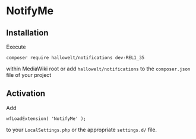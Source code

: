 # NotifyMe

## Installation
Execute

    composer require hallowelt/notifications dev-REL1_35
within MediaWiki root or add `hallowelt/notifications` to the
`composer.json` file of your project

## Activation
Add

    wfLoadExtension( 'NotifyMe' );
to your `LocalSettings.php` or the appropriate `settings.d/` file.
